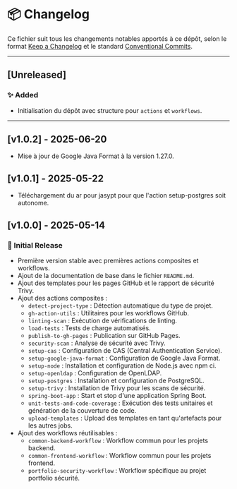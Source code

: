# 📦 Changelog

Ce fichier suit tous les changements notables apportés à ce dépôt, selon le format [Keep a Changelog](https://keepachangelog.com/fr/1.0.0/) et le standard [Conventional Commits](https://www.conventionalcommits.org/).

---

## [Unreleased]

### ✨ Added
- Initialisation du dépôt avec structure pour `actions` et `workflows`.

---

## [v1.0.2] - 2025-06-20

- Mise à jour de Google Java Format à la version 1.27.0.

## [v1.0.1] - 2025-05-22

- Téléchargement du ar pour jasypt pour que l'action setup-postgres soit autonome.

## [v1.0.0] - 2025-05-14

### 🚀 Initial Release
- Première version stable avec premières actions composites et workflows.
- Ajout de la documentation de base dans le fichier `README.md`.
- Ajout des templates pour les pages GitHub et le rapport de sécurité Trivy.
- Ajout des actions composites :
  - `detect-project-type` : Détection automatique du type de projet.
  - `gh-action-utils` : Utilitaires pour les workflows GitHub.
  - `linting-scan` : Exécution de vérifications de linting.
  - `load-tests` : Tests de charge automatisés.
  - `publish-to-gh-pages` : Publication sur GitHub Pages.
  - `security-scan` : Analyse de sécurité avec Trivy.
  - `setup-cas` : Configuration de CAS (Central Authentication Service).
  - `setup-google-java-format` : Configuration de Google Java Format.
  - `setup-node` : Installation et configuration de Node.js avec npm ci.
  - `setup-openldap` : Configuration de OpenLDAP.
  - `setup-postgres` : Installation et configuration de PostgreSQL.
  - `setup-trivy` : Installation de Trivy pour les scans de sécurité.
  - `spring-boot-app` : Start et stop d'une application Spring Boot.
  - `unit-tests-and-code-coverage` : Exécution des tests unitaires et génération de la couverture de code.
  - `upload-templates` : Upload des templates en tant qu'artefacts pour les autres jobs.
- Ajout des workflows réutilisables :
  - `common-backend-workflow` : Workflow commun pour les projets backend.
  - `common-frontend-workflow` : Workflow commun pour les projets frontend.
  - `portfolio-security-workflow` : Workflow spécifique au projet portfolio sécurité.

